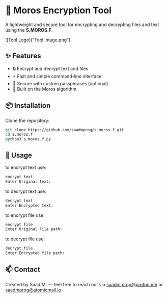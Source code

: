 # 🔐 Moros Encryption Tool

A lightweight and secure tool for encrypting and decrypting files and text using the **S.MOROS.F**.

![Tool Logo]("Tool image.png")

## ✨ Features

- 🔒 Encrypt and decrypt text and files
- ⚡ Fast and simple command-line interface
- 🔑 Secure with custom passphrases (optional)
- 🧱 Built on the Moros algorithm

## 📦 Installation

Clone the repository:

```bash
git clone https://github.com/saadmprog/s.moros.f.git
cd s.moros.f
python3 s.moros.f.py
```
## 🚀 Usage

to encrypt text use: 
```bash
encrypt text
Enter Original text: 
```
to decrypt text use: 
```bash
decrypt text
Enter Encrypted text: 
```
to encrypt file use: 
```bash
encrypt file
Enter Original File path: 
```
to decrypt file use: 
```bash
decrypt file
Enter Encrypted file path:  
```

## 📫 Contact

Created by Saad M. — feel free to reach out via saadm.prog@proton.me or saadmprog@atomicmail.io
